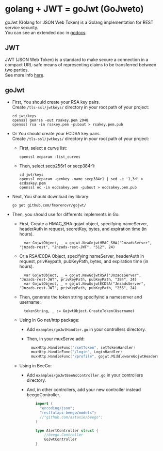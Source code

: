 # golang + JWT = goJwt (GoJweto)

goJwt (Golang for JSON Web Token) is a Golang implementation for REST service security.  
You can see an extended doc in [godocs](https://godoc.org/github.com/fmorenovr/gojwt).

## JWT

JWT (JSON Web Token) is a standard to make secure a connection in a compact URL-safe means of representing claims to be transferred between two parties.  
See more info [here](https://jwt.io).

## goJwt

* First, You should create your RSA key pairs.  
  Create `/tls-ssl/jwtkeys/` directory in your root path of your project:

      cd jwt/keys
      openssl genrsa -out rsakey.pem 2048
      openssl rsa -in rsakey.pem -pubout > rsakey.pem.pub

* Or You should create your ECDSA key pairs.  
  Create `/tls-ssl/jwtkeys/` directory in your root path of your project:

    * First, select a curve list:
    
          openssl ecparam -list_curves

    * Then, select secp256r1 or secp384r1:

          cd jwt/keys
          openssl ecparam -genkey -name secp384r1 | sed -e '1,3d' > ecdsakey.pem
          openssl ec -in ecdsakey.pem -pubout > ecdsakey.pem.pub

* Next, You should download my library:

      go get github.com/fmorenovr/gojwt/

* Then, you should use for differents implements in Go.
        
    * First, Create a HMAC_SHA gojwt object, specifying nameServer, headerAuth in request, secretKey, bytes, and expiration time (in hours).
    
            var GojwtObject, _ = gojwt.NewGojwtHMAC_SHA("JnzadsServer", "jnzads-rest", "Jnzads-rest-JWT", "512", 24)
    
    * Or a RSA/ECDA Object, specifying nameServer, headerAuth in request, privKeypath, pubKeyPath, bytes, and expiration time (in hours).
    
            var GojwtObject, _ = gojwt.NewGojwtRSA("JnzadsServer", "Jnzads-rest-JWT", privKeyPath, pubKeyPath, "384", 24)
            var GojwtObject, _ = gojwt.NewGojwtECDSA("JnzadsServer", "Jnzads-rest-JWT", privKeyPath, pubKeyPath, "256", 24)
    
        
    * Then, generate the token string specifyind a nameserver and username:
      
            tokenString, _ := GojwtObject.CreateToken(Username)

    * Using in Go net/http package:
      
      * Add `examples/goJwtHandler.go` in your controllers directory.
      
      * Then, in your muxServe add:
      
        ```go
          muxHttp.HandleFunc("/setToken", setTokenHandler)
          muxHttp.HandleFunc("/login", LoginHandler)
          muxHttp.HandleFunc("/profile", gojwt.MiddlewareGojwtHeaders(WithAuthHandler, NoAuthHandler))
        ```

    * Using in BeeGo:
    
      * Add `examples/goJwtBeeGoController.go` in your controllers directory.
        
      * And, in other controllers, add your new controller instead beegoController.
      
        ```go
            import (
              "encoding/json";
              "restfulapi-beego/models";
              //"github.com/astaxie/beego";
            )

            type AlertController struct {
	            //beego.Controller
	            GoJwtController
            }
        ```
